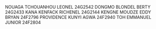NOUAGA TCHOUANHOU LEONEL 24G2542
DONGMO BLONDEL BERTY 24G2433
KANA KENFACK RICHENEL 24G2144
KENGNE MOUDZE EDDY BRYAN 24F2796
PROVIDENCE KUNYI AGWA 24F2940 
TOH EMMANUEL JUNIOR 24F2804
